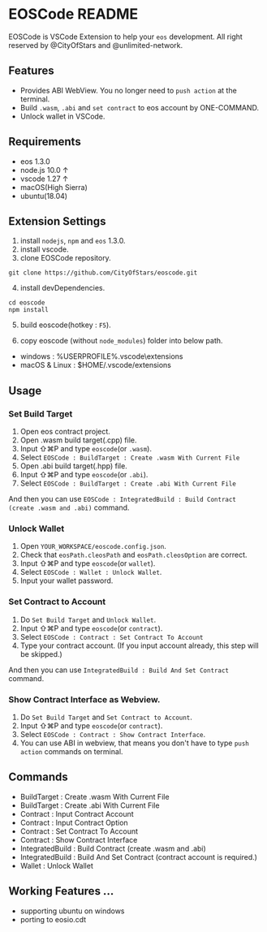 # EOSCode README

EOSCode is VSCode Extension to help your `eos` development.
All right reserved by @CityOfStars and @unlimited-network.

## Features

* Provides ABI WebView. You no longer need to `push action` at the terminal.
* Build `.wasm`, `.abi` and `set contract` to eos account by ONE-COMMAND.
* Unlock wallet in VSCode.

## Requirements

* eos 1.3.0
* node.js 10.0 &uarr;
* vscode 1.27 &uarr;
* macOS(High Sierra)
* ubuntu(18.04)

## Extension Settings

1. install `nodejs`, `npm` and `eos` 1.3.0.
2. install vscode. 
3. clone EOSCode repository.

```
git clone https://github.com/CityOfStars/eoscode.git
```

4. install devDependencies.

```
cd eoscode
npm install
```

5. build eoscode(hotkey : `F5`).

6. copy eoscode (without `node_modules`) folder into below path.
  * windows : %USERPROFILE%\.vscode\extensions
  * macOS & Linux : $HOME/.vscode/extensions

## Usage

### Set Build Target
1. Open eos contract project.
2. Open .wasm build target(.cpp) file.
3. Input ⇧⌘P and type `eoscode`(or `.wasm`).
4. Select `EOSCode : BuildTarget : Create .wasm With Current File`
5. Open .abi build target(.hpp) file.
6. Input ⇧⌘P and type `eoscode`(or `.abi`).
7. Select `EOSCode : BuildTarget : Create .abi With Current File`

And then you can use `EOSCode : IntegratedBuild : Build Contract (create .wasm and .abi)` command.

### Unlock Wallet
1. Open `YOUR_WORKSPACE/eoscode.config.json`.
2. Check that `eosPath.cleosPath` and `eosPath.cleosOption` are correct.
3. Input ⇧⌘P and type `eoscode`(or `wallet`).
4. Select `EOSCode : Wallet : Unlock Wallet`.
5. Input your wallet password.

### Set Contract to Account
1. Do `Set Build Target` and `Unlock Wallet`.
2. Input ⇧⌘P and type `eoscode`(or `contract`).
3. Select `EOSCode : Contract : Set Contract To Account`
4. Type your contract account. (If you input account already, this step will be skipped.)

And then you can use `IntegratedBuild : Build And Set Contract` command.

### Show Contract Interface as Webview.
1. Do `Set Build Target` and `Set Contract to Account`.
2. Input ⇧⌘P and type `eoscode`(or `contract`).
3. Select `EOSCode : Contract : Show Contract Interface`.
4. You can use ABI in webview, that means you don't have to type `push action` commands on terminal.

## Commands

* BuildTarget : Create .wasm With Current File
* BuildTarget : Create .abi With Current File
* Contract : Input Contract Account
* Contract : Input Contract Option
* Contract : Set Contract To Account
* Contract : Show Contract Interface
* IntegratedBuild : Build Contract (create .wasm and .abi)
* IntegratedBuild : Build And Set Contract (contract account is required.)
* Wallet : Unlock Wallet

## Working Features ...

* supporting ubuntu on windows
* porting to eosio.cdt


